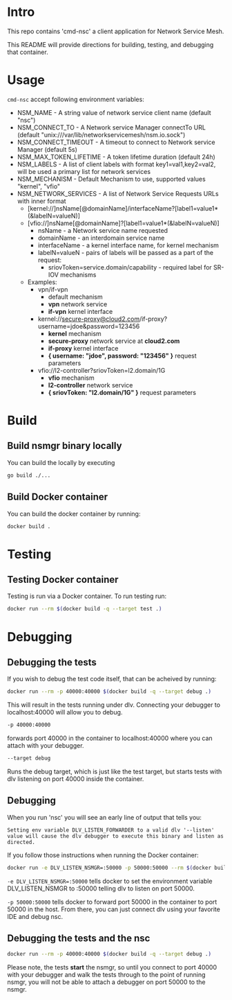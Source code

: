 # Intro

This repo contains 'cmd-nsc' a client application for Network Service Mesh.

This README will provide directions for building, testing, and debugging that container.

# Usage

`cmd-nsc` accept following environment variables:

* NSM_NAME - A string value of network service client name (default "nsc")
* NSM_CONNECT_TO - A Network service Manager connectTo URL (default "unix:///var/lib/networkservicemesh/nsm.io.sock")
* NSM_CONNECT_TIMEOUT - A timeout to connect to Network service Manager (default 5s)
* NSM_MAX_TOKEN_LIFETIME - A token lifetime duration (default 24h)
* NSM_LABELS - A list of client labels with format key1=val1,key2=val2, will be used a primary list for network services
* NSM_MECHANISM - Default Mechanism to use, supported values "kernel", "vfio"
* NSM_NETWORK_SERVICES - A list of Network Service Requests URLs with inner format 
    - \[kernel://]nsName\[@domainName]/interfaceName?\[label1=value1\*(&labelN=valueN)]
    - \[vfio://]nsName\[@domainName]?\[label1=value1\*(&labelN=valueN)]
        - nsName - a Network service name requested
        - domainName - an interdomain service name
        - interfaceName - a kernel interface name, for kernel mechanism
        - labelN=valueN - pairs of labels will be passed as a part of the request:
            - sriovToken=service.domain/capability - required label for SR-IOV mechanisms
    - Examples:
        - vpn/if-vpn
            - default mechanism
            - **vpn** network service
            - **if-vpn** kernel interface
        - kernel://secure-proxy@cloud2.com/if-proxy?username=jdoe&password=123456
            - **kernel** mechanism
            - **secure-proxy** network service at **cloud2.com**
            - **if-proxy** kernel interface
            - **{ username: "jdoe", password: "123456" }** request parameters
        - vfio://l2-controller?sriovToken=l2.domain/1G
            - **vfio** mechanism
            - **l2-controller** network service
            - **{ sriovToken: "l2.domain/1G" }** request parameters
        

# Build

## Build nsmgr binary locally

You can build the locally by executing

```bash
go build ./...
```

## Build Docker container

You can build the docker container by running:

```bash
docker build .
```

# Testing

## Testing Docker container

Testing is run via a Docker container.  To run testing run:

```bash
docker run --rm $(docker build -q --target test .)
```

# Debugging

## Debugging the tests
If you wish to debug the test code itself, that can be acheived by running:

```bash
docker run --rm -p 40000:40000 $(docker build -q --target debug .)
```

This will result in the tests running under dlv.  Connecting your debugger to localhost:40000 will allow you to debug.

```bash
-p 40000:40000
```
forwards port 40000 in the container to localhost:40000 where you can attach with your debugger.

```bash
--target debug
```

Runs the debug target, which is just like the test target, but starts tests with dlv listening on port 40000 inside the container.

## Debugging

When you run 'nsc' you will see an early line of output that tells you:

```Setting env variable DLV_LISTEN_FORWARDER to a valid dlv '--listen' value will cause the dlv debugger to execute this binary and listen as directed.```

If you follow those instructions when running the Docker container:
```bash
docker run -e DLV_LISTEN_NSMGR=:50000 -p 50000:50000 --rm $(docker build -q --target test .)
```

```-e DLV_LISTEN_NSMGR=:50000``` tells docker to set the environment variable DLV_LISTEN_NSMGR to :50000 telling
dlv to listen on port 50000.

```-p 50000:50000``` tells docker to forward port 50000 in the container to port 50000 in the host.  From there, you can
just connect dlv using your favorite IDE and debug nsc.

## Debugging the tests and the nsc

```bash
docker run --rm -p 40000:40000 $(docker build -q --target debug .)
```

Please note, the tests **start** the nsmgr, so until you connect to port 40000 with your debugger and walk the tests
through to the point of running nsmgr, you will not be able to attach a debugger on port 50000 to the nsmgr.
